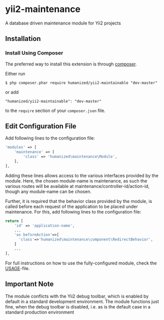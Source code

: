 # yii2-maintenance
A database driven maintenance module for Yii2 projects

## Installation

### Install Using Composer

The preferred way to install this extension is through [composer](http://getcomposer.org/download/).

Either run

```
$ php composer.phar require humanized/yii2-maintainable "dev-master"
```

or add

```
"humanized/yii2-maintainable": "dev-master"
```

to the ```require``` section of your `composer.json` file.

## Edit Configuration File

Add following lines to the configuration file:

```php
'modules' => [
    'maintenance' => [
        'class' => 'humanized\maintenance\Module',
    ],
],
```

Adding these lines allows access to the various interfaces provided by the module. 
Here, the chosen module-name is maintenance, as such the various routes will be available at maintenance/controller-id/action-id, though any module-name can be chosen.

Further, it is required that the behavior class provided by the module, is called before each request of the application to be placed under maintenance. For this, add following lines to the configuration file:

```php
return [
    'id' => 'application-name',
    ...
    'as beforeAction'=>[ 
      'class'=>'humanized\maintenance\component\RedirectBehavior',
    ]
    ...
],
```

For full instructions on how to use the fully-configured module, check the [USAGE](USAGE.md)-file.

## Important Note

The module conflicts with the Yii2 debug toolbar, which is enabled by default in a standard development environment. The module functions just fine, when the debug toolbar is disabled, i.e. as is the default case in a standard production environment

